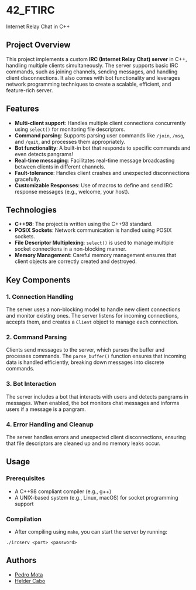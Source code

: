 # 42_FTIRC
Internet Relay Chat in C++

## Project Overview

This project implements a custom **IRC (Internet Relay Chat) server** in C++, handling multiple clients simultaneously. The server supports basic IRC commands, such as joining channels, sending messages, and handling client disconnections. It also comes with bot functionality and leverages network programming techniques to create a scalable, efficient, and feature-rich server.

## Features

- **Multi-client support**: Handles multiple client connections concurrently using `select()` for monitoring file descriptors.
- **Command parsing**: Supports parsing user commands like `/join`, `/msg`, and `/quit`, and processes them appropriately.
- **Bot functionality**: A built-in bot that responds to specific commands and even detects pangrams!
- **Real-time messaging**: Facilitates real-time message broadcasting between clients in different channels.
- **Fault-tolerance**: Handles client crashes and unexpected disconnections gracefully.
- **Customizable Responses**: Use of macros to define and send IRC response messages (e.g., welcome, your host).

## Technologies

- **C++98**: The project is written using the C++98 standard.
- **POSIX Sockets**: Network communication is handled using POSIX sockets.
- **File Descriptor Multiplexing**: `select()` is used to manage multiple socket connections in a non-blocking manner.
- **Memory Management**: Careful memory management ensures that client objects are correctly created and destroyed.

## Key Components

### 1. **Connection Handling**
The server uses a non-blocking model to handle new client connections and monitor existing ones. The server listens for incoming connections, accepts them, and creates a `Client` object to manage each connection.

### 2. **Command Parsing**
Clients send messages to the server, which parses the buffer and processes commands. The `parse_buffer()` function ensures that incoming data is handled efficiently, breaking down messages into discrete commands.

### 3. **Bot Interaction**
The server includes a bot that interacts with users and detects pangrams in messages. When enabled, the bot monitors chat messages and informs users if a message is a pangram.

### 4. **Error Handling and Cleanup**
The server handles errors and unexpected client disconnections, ensuring that file descriptors are cleaned up and no memory leaks occur.

## Usage

### Prerequisites
- A C++98 compliant compiler (e.g., g++)
- A UNIX-based system (e.g., Linux, macOS) for socket programming support

### Compilation
- After compiling using `make`, you can start the server by running:

` ./ircserv <port> <password> `

## Authors

- [Pedro Mota](https://github.com/peterbikes/) 
- [Helder Cabo](https://github.com/EcoGecko/)